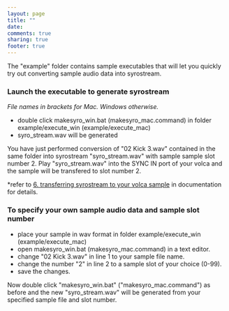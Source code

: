 ```yaml
---
layout: page
title: ""
date: 
comments: true
sharing: true
footer: true
---
```


The "example" folder contains sample executables that will let you quickly try out converting sample audio data into syrostream.

### Launch the executable to generate syrostream
*File names in brackets for Mac. Windows otherwise.*

- double click makesyro_win.bat (makesyro_mac.command) in folder example/execute_win (example/execute_mac)  
- syro_stream.wav will be generated

You have just performed conversion of "02 Kick 3.wav" contained in the same folder into syrostream "syro_stream.wav" with sample sample slot number 2. Play "syro_stream.wav" into the SYNC IN port of your volca and the sample will be transfered to slot number 2.

\*refer to [6. transferring syrostream to your volca sample](/documentation.html#heading_id_doc_6) in documentation for details.

### To specify your own sample audio data and sample slot number

- place your sample in wav format in folder example/execute_win (example/execute_mac)  
- open makesyro_win.bat (makesyro_mac.command) in a text editor.  
- change "02 Kick 3.wav" in line 1 to your sample file name.  
- change the number "2" in line 2 to a sample slot of your choice (0-99).  
- save the changes.  

Now double click "makesyro_win.bat" ("makesyro_mac.command") as before and the new "syro_stream.wav" will be generated from your specified sample file and slot number.  
